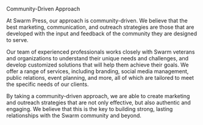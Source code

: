 Community-Driven Approach

At Swarm Press, our approach is community-driven. We believe that the best marketing, communication, and outreach strategies are those that are developed with the input and feedback of the community they are designed to serve.

Our team of experienced professionals works closely with Swarm veterans and organizations to understand their unique needs and challenges, and develop customized solutions that will help them achieve their goals. We offer a range of services, including branding, social media management, public relations, event planning, and more, all of which are tailored to meet the specific needs of our clients.

By taking a community-driven approach, we are able to create marketing and outreach strategies that are not only effective, but also authentic and engaging. We believe that this is the key to building strong, lasting relationships with the Swarm community and beyond.
